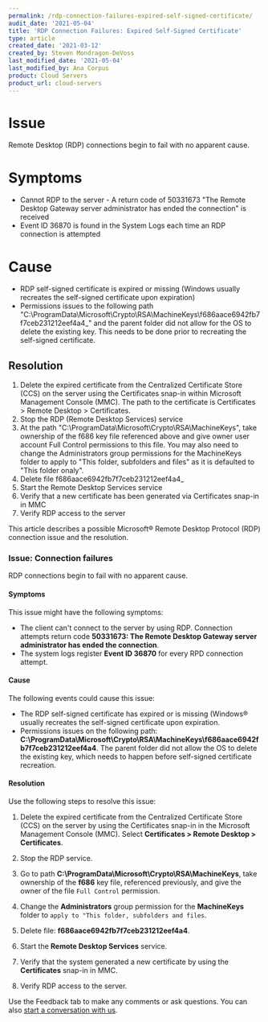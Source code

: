 ```yaml
---
permalink: /rdp-connection-failures-expired-self-signed-certificate/
audit_date: '2021-05-04'
title: 'RDP Connection Failures: Expired Self-Signed Certificate'
type: article
created_date: '2021-03-12'
created_by: Steven Mondragon-DeVoss
last_modified_date: '2021-05-04'
last_modified_by: Ana Corpus
product: Cloud Servers
product_url: cloud-servers
---
```


# Issue
Remote Desktop (RDP) connections begin to fail with no apparent cause.

# Symptoms
- Cannot RDP to the server - A return code of 50331673 "The Remote Desktop Gateway server administrator has ended the connection" is received
- Event ID 36870 is found in the System Logs each time an RDP connection is attempted

# Cause
- RDP self-signed certificate is expired or missing (Windows usually recreates the self-signed certificate upon expiration)
- Permissions issues to the following path "C:\ProgramData\Microsoft\Crypto\RSA\MachineKeys\f686aace6942fb7f7ceb231212eef4a4_" and the parent folder did not allow for the OS to delete the existing key. This needs to be done prior to recreating the self-signed certificate.


## Resolution
1. Delete the expired certificate from the Centralized Certificate Store (CCS) on the server using the Certificates snap-in within Microsoft Management Console (MMC). The path to the certificate is Certificates > Remote Desktop > Certificates.
2. Stop the RDP (Remote Desktop Services) service
3. At the path "C:\ProgramData\Microsoft\Crypto\RSA\MachineKeys", take ownership of the f686 key file referenced above and give owner user account Full Control permissions to this file. You may also need to change the Administrators group permissions for the MachineKeys folder to apply to "This folder, subfolders and files" as it is defaulted to "This folder onaly".
4. Delete file f686aace6942fb7f7ceb231212eef4a4_
5. Start the Remote Desktop Services service
6. Verify that a new certificate has been generated via Certificates snap-in in MMC
7. Verify RDP access to the server

This article describes a possible Microsoft&reg; Remote Desktop Protocol (RDP)
connection issue and the resolution.

### Issue: Connection failures

RDP connections begin to fail with no apparent cause.

#### Symptoms

This issue might have the following symptoms:

- The client can't connect to the server by using RDP. Connection attempts return
  code **50331673: The Remote Desktop Gateway server administrator has ended the connection**.
- The system logs register **Event ID 36870** for every RPD connection attempt.

#### Cause

The following events could cause this issue:

- The RDP self-signed certificate has expired or is missing (Windows&reg; usually
  recreates the self-signed certificate upon expiration.
- Permissions issues on the following path: 
  **C:\ProgramData\Microsoft\Crypto\RSA\MachineKeys\f686aace6942fb7f7ceb231212eef4a4**.
  The parent folder did not allow the OS to delete the existing key, which needs to happen
  before self-signed certificate recreation.

#### Resolution

Use the following steps to resolve this issue:

1. Delete the expired certificate from the Centralized Certificate Store (CCS) on
   the server by using the Certificates snap-in in the Microsoft Management Console (MMC).
   Select **Certificates > Remote Desktop > Certificates**.

2. Stop the RDP service.

3. Go to path  **C:\ProgramData\Microsoft\Crypto\RSA\MachineKeys**, take ownership of the
   **f686** key file, referenced previously, and give the owner of the file `Full Control`
   permission.

4. Change the **Administrators** group permission for the **MachineKeys** folder to
   `apply to "This folder, subfolders and files`.

5. Delete file: **f686aace6942fb7f7ceb231212eef4a4**.

6. Start the **Remote Desktop Services** service.

7. Verify that the system generated a new certificate by using the **Certificates**
   snap-in in MMC.

8. Verify RDP access to the server.

Use the Feedback tab to make any comments or ask questions. You can also [start a conversation with us](https://www.rackspace.com/contact).
